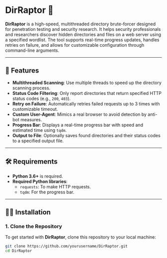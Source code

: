 # DirRaptor 🦖

**DirRaptor** is a high-speed, multithreaded directory brute-forcer designed for penetration testing and security research. It helps security professionals and researchers discover hidden directories and files on a web server using a specified wordlist. The tool supports real-time progress updates, handles retries on failure, and allows for customizable configuration through command-line arguments.

---

## 🚀 Features
- **Multithreaded Scanning**: Use multiple threads to speed up the directory scanning process.
- **Status Code Filtering**: Only report directories that return specified HTTP status codes (e.g., `200`, `403`).
- **Retry on Failure**: Automatically retries failed requests up to 3 times with customizable timeout.
- **Custom User-Agent**: Mimics a real browser to avoid detection by anti-bot measures.
- **Progress Bar**: Displays a real-time progress bar with speed and estimated time using `tqdm`.
- **Output to File**: Optionally saves found directories and their status codes to a specified output file.

---

## 🛠 Requirements

- **Python 3.6+** is required.
- **Required Python libraries**:
  - `requests`: To make HTTP requests.
  - `tqdm`: For the progress bar.

---

## 🧑‍💻 Installation

### 1. **Clone the Repository**

To get started with **DirRaptor**, clone this repository to your local machine:

```bash
git clone https://github.com/yourusername/DirRaptor.git
cd DirRaptor
